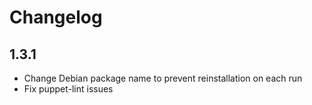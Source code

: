 # Changelog

## 1.3.1
* Change Debian package name to prevent reinstallation on each run
* Fix puppet-lint issues
